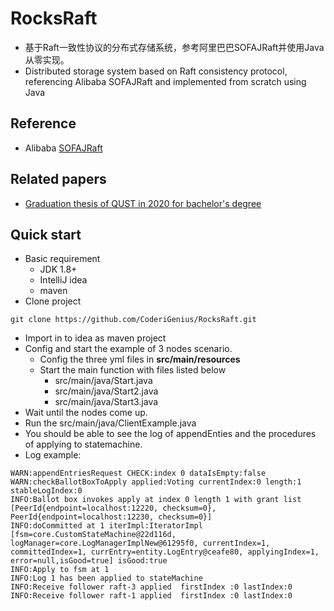 # RocksRaft
- 基于Raft一致性协议的分布式存储系统，参考阿里巴巴SOFAJRaft并使用Java从零实现。
- Distributed storage system based on Raft consistency protocol, referencing Alibaba SOFAJRaft and implemented from scratch using Java
## Reference
- Alibaba [SOFAJRaft](https://github.com/sofastack/sofa-jraft)
## Related papers
- [Graduation thesis of QUST in 2020 for bachelor's degree ](https://github.com/CoderiGenius/RocksRaft/blob/master/%E8%AE%BA%E6%96%87github%E5%BC%80%E6%BA%90%E7%89%88.pdf)
## Quick start
- Basic requirement
  - JDK 1.8+
  - IntelliJ idea
  - maven
- Clone project
````
git clone https://github.com/CoderiGenius/RocksRaft.git
````
- Import in to idea as maven project
- Config and start the example of 3 nodes scenario. 
    - Config the three yml files in **src/main/resources**
    - Start the main function with files listed below
        - src/main/java/Start.java
        - src/main/java/Start2.java
        - src/main/java/Start3.java
- Wait until the nodes come up.
- Run the src/main/java/ClientExample.java
- You should be able to see the log of appendEnties and the procedures of applying to statemachine.
- Log example:
```
WARN:appendEntriesRequest CHECK:index 0 dataIsEmpty:false 
WARN:checkBallotBoxToApply applied:Voting currentIndex:0 length:1 stableLogIndex:0 
INFO:Ballot box invokes apply at index 0 length 1 with grant list [PeerId{endpoint=localhost:12220, checksum=0}, PeerId{endpoint=localhost:12230, checksum=0}]
INFO:doCommitted at 1 iterImpl:IteratorImpl [fsm=core.CustomStateMachine@22d116d, logManager=core.LogManagerImplNew@61295f0, currentIndex=1, committedIndex=1, currEntry=entity.LogEntry@ceafe80, applyingIndex=1, error=null,isGood=true] isGood:true
INFO:Apply to fsm at 1
INFO:Log 1 has been applied to stateMachine
INFO:Receive follower raft-3 applied  firstIndex :0 lastIndex:0
INFO:Receive follower raft-1 applied  firstIndex :0 lastIndex:0
```